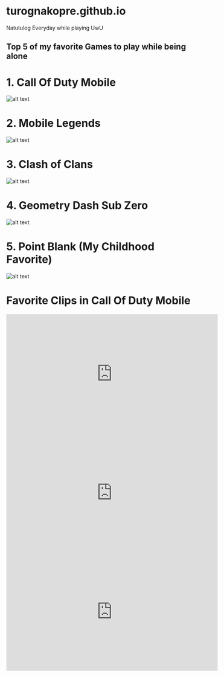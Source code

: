 # turognakopre.github.io
Natutulog Everyday while playing UwU

## Top 5 of my favorite Games to play while being alone

# 1. Call Of Duty Mobile
![alt text](https://codm.garena.com/static/images/Main-page/P1/main-kv.jpg)
# 2. Mobile Legends
![alt text](https://cdn1.dotesports.com/wp-content/uploads/2021/12/02221305/mlbb.png)
# 3. Clash of Clans
![alt text](https://gamingonphone.com/wp-content/uploads/2021/03/91duOGX58CL-1.jpg)
# 4. Geometry Dash Sub Zero
![alt text](https://is4-ssl.mzstatic.com/image/thumb/Purple112/v4/22/e3/fa/22e3fa03-9adc-1869-c30d-47fe0f5250e9/AppIcon-0-0-1x_U007emarketing-0-0-0-10-0-0-sRGB-0-0-0-GLES2_U002c0-512MB-85-220-0-0.png/1200x630wa.png)
# 5. Point Blank  (My Childhood Favorite)
![alt text](https://pointblank.zepetto.com/images/pbph_verkr.jpg)

# Favorite Clips in Call Of Duty Mobile
<iframe width="560" height="315" src="https://www.youtube.com/embed/UkcgmL8B91c" title="YouTube video player" frameborder="0" allow="accelerometer; autoplay; clipboard-write; encrypted-media; gyroscope; picture-in-picture" allowfullscreen></iframe>
<iframe width="560" height="315" src="https://www.youtube.com/embed/55eKKK1RMmY" title="YouTube video player" frameborder="0" allow="accelerometer; autoplay; clipboard-write; encrypted-media; gyroscope; picture-in-picture" allowfullscreen></iframe>
<iframe width="560" height="315" src="https://www.youtube.com/embed/Qb7R8up-Nso" title="YouTube video player" frameborder="0" allow="accelerometer; autoplay; clipboard-write; encrypted-media; gyroscope; picture-in-picture" allowfullscreen></iframe>
